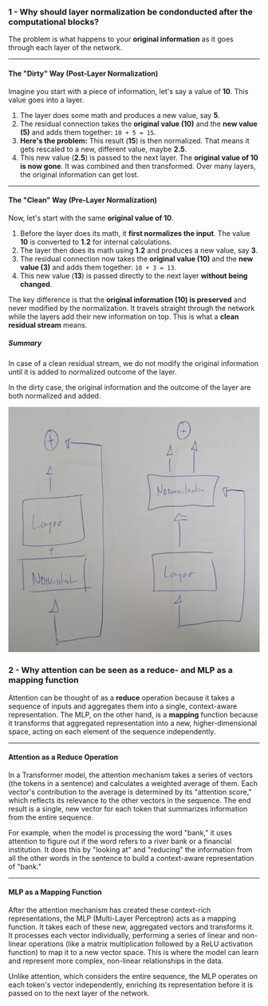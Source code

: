 ### 1 - Why should layer normalization be condonducted after the computational blocks?

The problem is what happens to your **original information** as it goes through each layer of the network.

***

#### The "Dirty" Way (Post-Layer Normalization)

Imagine you start with a piece of information, let's say a value of **10**. This value goes into a layer.

1.  The layer does some math and produces a new value, say **5**.
2.  The residual connection takes the **original value (10)** and the **new value (5)** and adds them together: `10 + 5 = 15`.
3.  **Here's the problem:** This result (**15**) is then normalized. That means it gets rescaled to a new, different value, maybe **2.5**.
4.  This new value (**2.5**) is passed to the next layer. The **original value of 10 is now gone**. It was combined and then transformed. Over many layers, the original information can get lost.

***

#### The "Clean" Way (Pre-Layer Normalization)

Now, let's start with the same **original value of 10**.

1.  Before the layer does its math, it **first normalizes the input**. The value **10** is converted to **1.2** for internal calculations.
2.  The layer then does its math using **1.2** and produces a new value, say **3**.
3.  The residual connection now takes the **original value (10)** and the **new value (3)** and adds them together: `10 + 3 = 13`.
4.  This new value (**13**) is passed directly to the next layer **without being changed**.

The key difference is that the **original information (10) is preserved** and never modified by the normalization. It travels straight through the network while the layers add their new information on top. This is what a **clean residual stream** means.

##### Summary

In case of a clean residual stream, we do not modify the original information until it is added to normalized outcome of the layer.

In the dirty case, the original information and the outcome of the layer are both normalized and added.

![Normalization](images/normalization.png)

### 2 - Why attention can be seen as a reduce- and MLP as a mapping function

Attention can be thought of as a **reduce** operation because it takes a sequence of inputs and aggregates them into a single, context-aware representation. The MLP, on the other hand, is a **mapping** function because it transforms that aggregated representation into a new, higher-dimensional space, acting on each element of the sequence independently.

***

#### Attention as a Reduce Operation

In a Transformer model, the attention mechanism takes a series of vectors (the tokens in a sentence) and calculates a weighted average of them. Each vector's contribution to the average is determined by its "attention score," which reflects its relevance to the other vectors in the sequence. The end result is a single, new vector for each token that summarizes information from the entire sequence.

For example, when the model is processing the word "bank," it uses attention to figure out if the word refers to a river bank or a financial institution. It does this by "looking at" and "reducing" the information from all the other words in the sentence to build a context-aware representation of "bank."

***

#### MLP as a Mapping Function

After the attention mechanism has created these context-rich representations, the MLP (Multi-Layer Perceptron) acts as a mapping function. It takes each of these new, aggregated vectors and transforms it. It processes each vector individually, performing a series of linear and non-linear operations (like a matrix multiplication followed by a ReLU activation function) to map it to a new vector space. This is where the model can learn and represent more complex, non-linear relationships in the data.

Unlike attention, which considers the entire sequence, the MLP operates on each token's vector independently, enriching its representation before it is passed on to the next layer of the network.